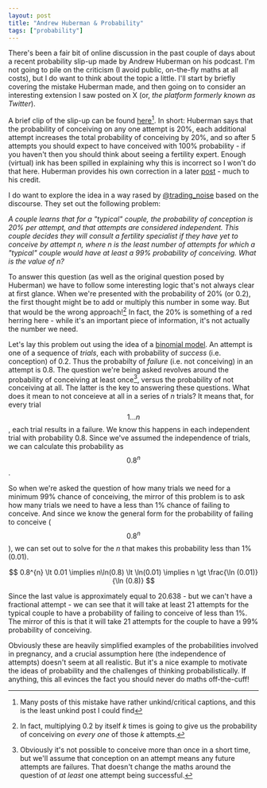 ```yaml
---
layout: post
title: "Andrew Huberman & Probability"
tags: ["probability"]
---
```


There's been a fair bit of online discussion in the past couple of days about a recent probability slip-up made by Andrew Huberman on his podcast. I'm not going to pile on the criticism (I avoid public, on-the-fly maths at all costs), but I do want to think about the topic a little. I'll start by briefly covering the mistake Huberman made, and then going on to consider an interesting extension I saw posted on X (or, _the platform formerly known as Twitter_).

A brief clip of the slip-up can be found [here](https://x.com/bcrypt/status/1788406218937229780)[^1]. In short: Huberman says that the probability of conceiving on any one attempt is 20%, each additional attempt increases the total probability of conceiving by 20%, and so after 5 attempts you should expect to have conceived with 100% probability - if you haven't then you should think about seeing a fertility expert. Enough (virtual) ink has been spilled in explaining why this is incorrect so I won't do that here. Huberman provides his own correction in a later [post](https://x.com/hubermanlab/status/1788964558758965281) - much to his credit.

I do want to explore the idea in a way rased by [@trading_noise](https://x.com/trading_noise/status/1789033639587536978) based on the discourse. They set out the following problem:

_A couple learns that for a "typical" couple, the probability of conception is 20% per attempt, and that attempts are considered independent. This couple decides they will consult a fertility specialist if they have yet to conceive by attempt n, where n is the least number of attempts for which a "typical" couple would have at least a 99% probability of conceiving. What is the value of n?_

To answer this question (as well as the original question posed by Huberman) we have to follow some interesting logic that's not always clear at first glance. When we're presented with the probability of 20% (or 0.2), the first thought might be to add or multiply this number in some way. But that would be the wrong approach![^2] In fact, the 20% is something of a red herring here - while it's an important piece of information, it's not actually the number we need.

Let's lay this problem out using the idea of a [binomial model](https://en.wikipedia.org/wiki/Binomial_distribution). An attempt is one of a sequence of _trials_, each with probability of _success_ (i.e. conception) of 0.2. Thus the probabilty of _failure_ (i.e. not conceiving) in an attempt is 0.8. The question we're being asked revolves around the probability of conceiving at least once[^3], versus the probability of not conceiving at all. The latter is the key to answering these questions. What does it mean to not conceieve at all in a series of _n_ trials? It means that, for every trial $$1...n$$, each trial results in a failure. We know this happens in each independent trial with probability 0.8. Since we've assumed the independence of trials, we can calculate this probability as $$0.8^{n}$$.

So when we're asked the question of how many trials we need for a minimum 99% chance of conceiving, the mirror of this problem is to ask how many trials we need to have a less than 1% chance of failing to conceive. And since we know the general form for the probability of failing to conceive ($$0.8^{n}$$), we can set out to solve for the _n_ that makes this probability less than 1% (0.01).

$$
0.8^{n} \lt 0.01 \implies n\ln(0.8) \lt \ln(0.01) \implies n \gt \frac{\ln (0.01)}{\ln (0.8)}
$$

Since the last value is approximately equal to 20.638 - but we can't have a fractional attempt - we can see that it will take at least 21 attempts for the typical couple to have a probability of failing to conceive of less than 1%. The mirror of this is that it will take 21 attempts for the couple to have a 99% probability of conceiving.

Obviously these are heavily simplified examples of the probabilities involved in pregnancy, and a crucial assumption here (the independence of attempts) doesn't seem at all realistic. But it's a nice example to motivate the ideas of probability and the challenges of thinking probabilistically. If anything, this all evinces the fact you should never do maths off-the-cuff!

[^1]: Many posts of this mistake have rather unkind/critical captions, and this is the least unkind post I could find
[^2]: In fact, multiplying 0.2 by itself _k_ times is going to give us the probability of conceiving on _every one_ of those _k_ attempts. 
[^3]: Obviously it's not possible to conceive more than once in a short time, but we'll assume that conception on an attempt means any future attempts are failures. That doesn't change the maths around the question of _at least_ one attempt being successful.
